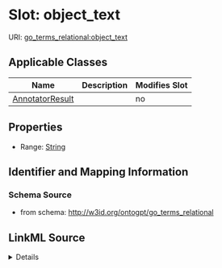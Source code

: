 

# Slot: object_text

URI: [go_terms_relational:object_text](http://w3id.org/ontogpt/go_terms_relationalobject_text)



<!-- no inheritance hierarchy -->





## Applicable Classes

| Name | Description | Modifies Slot |
| --- | --- | --- |
| [AnnotatorResult](AnnotatorResult.md) |  |  no  |







## Properties

* Range: [String](String.md)





## Identifier and Mapping Information







### Schema Source


* from schema: http://w3id.org/ontogpt/go_terms_relational




## LinkML Source

<details>
```yaml
name: object_text
from_schema: http://w3id.org/ontogpt/go_terms_relational
rank: 1000
alias: object_text
owner: AnnotatorResult
domain_of:
- AnnotatorResult
range: string

```
</details>